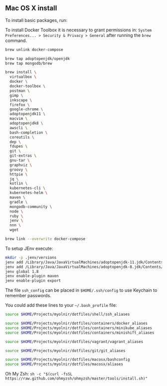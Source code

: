 
Mac OS X install
----------------

To install basic packages, run:

To install Docker Toolbox it is necessary to grant permissions in:
`System Preferences... > Security & Privacy > General` after running the `brew` command.

```bash
brew unlink docker-compose

brew tap adoptopenjdk/openjdk
brew tap mongodb/brew

brew install \
  virtualbox \
  docker \
  docker-toolbox \
  postman \
  gimp \
  inkscape \
  firefox \
  google-chrome \
  adoptopenjdk11 \
  macvim \
  adoptopenjdk8 \
  awscli \
  bash-completion \
  coreutils \
  dep \
  fdupes \
  git \
  git-extras \
  gnu-tar \
  graphviz \
  groovy \
  httpie \
  jq \
  kotlin \
  kubernetes-cli \
  kubernetes-helm \
  maven \
  gradle \
  mongodb-community \
  node \
  ruby \
  jenv \
  nnn \
  wget

brew link --overwrite docker-compose
```

To setup JEnv execute:

```bash
mkdir -p .jenv/versions
jenv add /Library/Java/JavaVirtualMachines/adoptopenjdk-11.jdk/Contents/Home/
jenv add /Library/Java/JavaVirtualMachines/adoptopenjdk-8.jdk/Contents/Home/
jenv global 1.8
jenv enable-plugin maven
jenv enable-plugin export
```

The file `ssh_config` can be placed in `$HOME/.ssh/config` to use Keychain to remember passwords.

You could add these lines to your `~/.bash_profile` file:

```bash
source $HOME/Projects/myolnir/dotfiles/shell/ssh_aliases

source $HOME/Projects/myolnir/dotfiles/containers/docker_aliases
source $HOME/Projects/myolnir/dotfiles/containers/minikube_aliases
source $HOME/Projects/myolnir/dotfiles/containers/minishift_aliases

source $HOME/Projects/myolnir/dotfiles/vagrant/vagrant_aliases

source $HOME/Projects/myolnir/dotfiles/git/git_aliases

source $HOME/Projects/myolnir/dotfiles/macosx/bashconfig
source $HOME/Projects/myolnir/dotfiles/macosx/aliases
```

Oh My Zsh: `sh -c "$(curl -fsSL https://raw.github.com/ohmyzsh/ohmyzsh/master/tools/install.sh)"`
